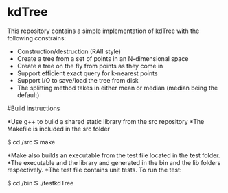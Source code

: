 # kdTree
This repository contains a simple implementation of kdTree with the following constrains:
* Construction/destruction (RAII style)
* Create a tree from a set of points in an N-dimensional space 
* Create a tree on the fly from points as they come in 
* Support efficient exact query for k-nearest points 
* Support I/O to save/load the tree from disk
* The splitting method takes in either mean or median (median being the default)

#Build instructions

*Use g++ to build a shared static library from the src repository
*The Makefile is included in the src folder

$ cd <root>/src
$ make

*Make also builds an executable from the test file located in the test folder. 
*The executable and the library and generated in the bin and the lib folders respectively. 
*The test file contains unit tests. To run the test:

$ cd <root>/bin
$ ./testkdTree
